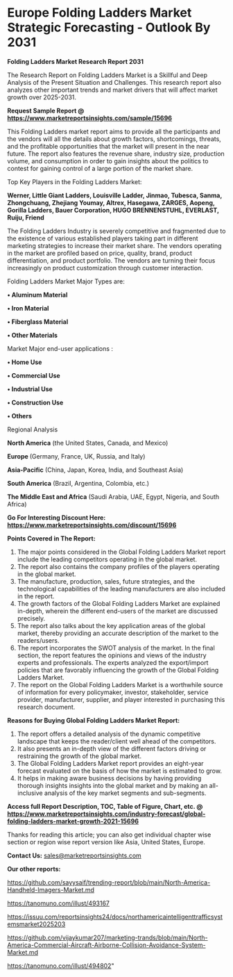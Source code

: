 # Europe Folding Ladders Market Strategic Forecasting - Outlook By 2031

<strong>Folding Ladders Market Research Report 2031</strong>

The Research Report on Folding Ladders Market is a Skillful and Deep Analysis of the Present Situation and Challenges. This research report also analyzes other important trends and market drivers that will affect market growth over 2025-2031.

<strong>Request Sample Report @ <a href=https://www.marketreportsinsights.com/sample/15696>https://www.marketreportsinsights.com/sample/15696</a></strong>

This Folding Ladders market report aims to provide all the participants and the vendors will all the details about growth factors, shortcomings, threats, and the profitable opportunities that the market will present in the near future. The report also features the revenue share, industry size, production volume, and consumption in order to gain insights about the politics to contest for gaining control of a large portion of the market share.

Top Key Players in the Folding Ladders Market:

<strong>Werner, Little Giant Ladders, Louisville Ladder, Jinmao, Tubesca, Sanma, Zhongchuang, Zhejiang Youmay, Altrex, Hasegawa, ZARGES, Aopeng, Gorilla Ladders, Bauer Corporation, HUGO BRENNENSTUHL, EVERLAST, Ruiju, Friend</strong>

The Folding Ladders Industry is severely competitive and fragmented due to the existence of various established players taking part in different marketing strategies to increase their market share. The vendors operating in the market are profiled based on price, quality, brand, product differentiation, and product portfolio. The vendors are turning their focus increasingly on product customization through customer interaction.

Folding Ladders Market Major Types are:

<strong>• Aluminum Material

• Iron Material

• Fiberglass Material

• Other Materials</strong>

Market Major end-user applications :

<strong>• Home Use

• Commercial Use

• Industrial Use

• Construction Use

• Others</strong>

Regional Analysis

</u><strong><b>North America</b></strong> (the United States, Canada, and Mexico)

<strong><b>Europe </b></strong>(Germany, France, UK, Russia, and Italy)

<strong><b>Asia-Pacific</b></strong> (China, Japan, Korea, India, and Southeast Asia)

<strong><b>South America</b></strong> (Brazil, Argentina, Colombia, etc.)

<strong><b>The Middle East and Africa</b></strong> (Saudi Arabia, UAE, Egypt, Nigeria, and South Africa)

<strong>Go For Interesting Discount Here: <a href=https://www.marketreportsinsights.com/discount/15696>https://www.marketreportsinsights.com/discount/15696</a></strong>

<strong>Points Covered in The Report:</strong>
<ol>
  <li>The major points considered in the Global Folding Ladders Market report include the leading competitors operating in the global market.</li>
  <li>The report also contains the company profiles of the players operating in the global market.</li>
  <li>The manufacture, production, sales, future strategies, and the technological capabilities of the leading manufacturers are also included in the report.</li>
  <li>The growth factors of the Global Folding Ladders Market are explained in-depth, wherein the different end-users of the market are discussed precisely.</li>
  <li>The report also talks about the key application areas of the global market, thereby providing an accurate description of the market to the readers/users.</li>
  <li>The report incorporates the SWOT analysis of the market. In the final section, the report features the opinions and views of the industry experts and professionals. The experts analyzed the export/import policies that are favorably influencing the growth of the Global Folding Ladders Market.</li>
  <li>The report on the Global Folding Ladders Market is a worthwhile source of information for every policymaker, investor, stakeholder, service provider, manufacturer, supplier, and player interested in purchasing this research document.</li>
</ol>
<strong>Reasons for Buying Global Folding Ladders Market Report:</strong>

<ol>
  <li>The report offers a detailed analysis of the dynamic competitive landscape that keeps the reader/client well ahead of the competitors.</li>
  <li>It also presents an in-depth view of the different factors driving or restraining the growth of the global market.</li>
  <li>The Global Folding Ladders Market report provides an eight-year forecast evaluated on the basis of how the market is estimated to grow.</li>
  <li>It helps in making aware business decisions by having providing thorough insights insights into the global market and by making an all-inclusive analysis of the key market segments and sub-segments.</li>
</ol>
<strong>Access full Report Description, TOC, Table of Figure, Chart, etc. @ <a href=https://www.marketreportsinsights.com/industry-forecast/global-folding-ladders-market-growth-2021-15696>https://www.marketreportsinsights.com/industry-forecast/global-folding-ladders-market-growth-2021-15696</a></strong>


Thanks for reading this article; you can also get individual chapter wise section or region wise report version like Asia, United States, Europe.

<strong>Contact Us:</strong>
sales@marketreportsinsights.com

<strong>Our other reports:</strong>

<a href=https://github.com/sayysaif/trending-report/blob/main/North-America-Handheld-Imagers-Market.md>https://github.com/sayysaif/trending-report/blob/main/North-America-Handheld-Imagers-Market.md</a>

<a href=https://tanomuno.com/illust/493167>https://tanomuno.com/illust/493167</a>

<a href=https://issuu.com/reportsinsights24/docs/northamericaintelligenttrafficsystemsmarket2025203>https://issuu.com/reportsinsights24/docs/northamericaintelligenttrafficsystemsmarket2025203</a>

<a href=https://github.com/vijaykumar207/marketing-trands/blob/main/North-America-Commercial-Aircraft-Airborne-Collision-Avoidance-System-Market.md>https://github.com/vijaykumar207/marketing-trands/blob/main/North-America-Commercial-Aircraft-Airborne-Collision-Avoidance-System-Market.md</a>

<a href=https://tanomuno.com/illust/494802>https://tanomuno.com/illust/494802</a>"
